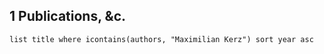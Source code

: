 
## 1 Publications, &c.
```dataview
list title where icontains(authors, "Maximilian Kerz") sort year asc
```

